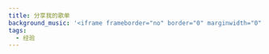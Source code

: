 ```yaml
---
title: 分享我的歌单
background_music: '<iframe frameborder="no" border="0" marginwidth="0" marginheight="0" width=100% height=430 src="//music.163.com/outchain/player?type=0&id=2763186792&auto=1&height=450"></iframe>'
tags:
  - 经验
---
```


> 